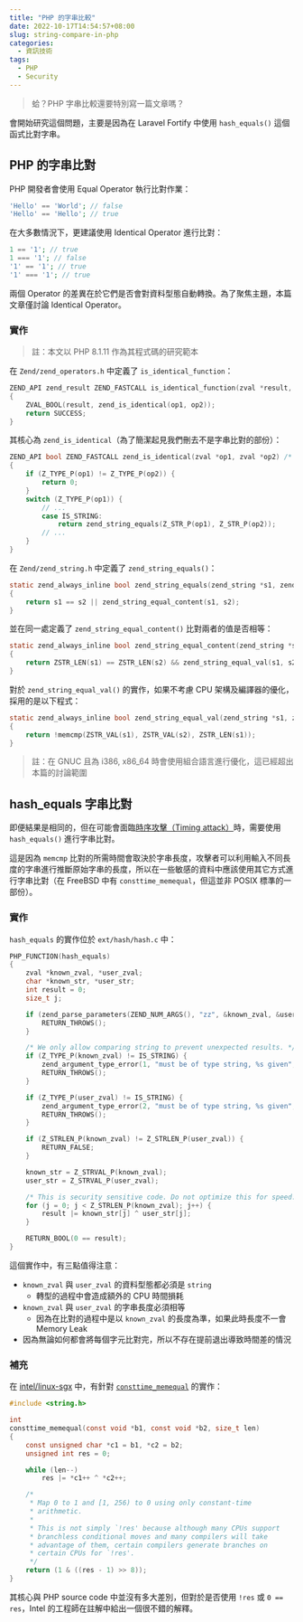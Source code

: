 ```yaml
---
title: "PHP 的字串比較"
date: 2022-10-17T14:54:57+08:00
slug: string-compare-in-php
categories:
  - 資訊技術
tags:
  - PHP
  - Security
---
```


> 蛤？PHP 字串比較還要特別寫一篇文章嗎？

會開始研究這個問題，主要是因為在 Laravel Fortify 中使用 `hash_equals()` 這個函式比對字串。

<!--truncate-->

## PHP 的字串比對

PHP 開發者會使用 Equal Operator 執行比對作業：

```php
'Hello' == 'World'; // false
'Hello' == 'Hello'; // true
```

在大多數情況下，更建議使用 Identical Operator 進行比對：

```php
1 == '1'; // true
1 === '1'; // false
'1' == '1'; // true
'1' === '1'; // true
```

兩個 Operator 的差異在於它們是否會對資料型態自動轉換。為了聚焦主題，本篇文章僅討論 Identical Operator。

### 實作

> 註：本文以 PHP 8.1.11 作為其程式碼的研究範本

在 `Zend/zend_operators.h` 中定義了 `is_identical_function`：

```c
ZEND_API zend_result ZEND_FASTCALL is_identical_function(zval *result, zval *op1, zval *op2) /* {{{ */
{
	ZVAL_BOOL(result, zend_is_identical(op1, op2));
	return SUCCESS;
}
```

其核心為 `zend_is_identical`（為了簡潔起見我們刪去不是字串比對的部份）：

```c
ZEND_API bool ZEND_FASTCALL zend_is_identical(zval *op1, zval *op2) /* {{{ */
{
	if (Z_TYPE_P(op1) != Z_TYPE_P(op2)) {
		return 0;
	}
	switch (Z_TYPE_P(op1)) {
        // ...
		case IS_STRING:
			return zend_string_equals(Z_STR_P(op1), Z_STR_P(op2));
        // ...
	}
}
```

在 `Zend/zend_string.h` 中定義了 `zend_string_equals()`：

```c
static zend_always_inline bool zend_string_equals(zend_string *s1, zend_string *s2)
{
	return s1 == s2 || zend_string_equal_content(s1, s2);
}
```

並在同一處定義了 `zend_string_equal_content()` 比對兩者的值是否相等：

```c
static zend_always_inline bool zend_string_equal_content(zend_string *s1, zend_string *s2)
{
	return ZSTR_LEN(s1) == ZSTR_LEN(s2) && zend_string_equal_val(s1, s2);
}
```

對於 `zend_string_equal_val()` 的實作，如果不考慮 CPU 架構及編譯器的優化，採用的是以下程式：

```c
static zend_always_inline bool zend_string_equal_val(zend_string *s1, zend_string *s2)
{
	return !memcmp(ZSTR_VAL(s1), ZSTR_VAL(s2), ZSTR_LEN(s1));
}
```

> 註：在 GNUC 且為 i386, x86_64 時會使用組合語言進行優化，這已經超出本篇的討論範圍

## hash_equals 字串比對

即便結果是相同的，但在可能會面臨[時序攻擊（Timing attack）](https://en.wikipedia.org/wiki/Timing_attack)時，需要使用 `hash_equals()` 進行字串比對。

這是因為 `memcmp` 比對的所需時間會取決於字串長度，攻擊者可以利用輸入不同長度的字串進行推斷原始字串的長度，所以在一些敏感的資料中應該使用其它方式進行字串比對（在 FreeBSD 中有 `consttime_memequal`，但這並非 POSIX 標準的一部份）。

### 實作

`hash_equals` 的實作位於 `ext/hash/hash.c` 中：

```c
PHP_FUNCTION(hash_equals)
{
	zval *known_zval, *user_zval;
	char *known_str, *user_str;
	int result = 0;
	size_t j;

	if (zend_parse_parameters(ZEND_NUM_ARGS(), "zz", &known_zval, &user_zval) == FAILURE) {
		RETURN_THROWS();
	}

	/* We only allow comparing string to prevent unexpected results. */
	if (Z_TYPE_P(known_zval) != IS_STRING) {
		zend_argument_type_error(1, "must be of type string, %s given", zend_zval_type_name(known_zval));
		RETURN_THROWS();
	}

	if (Z_TYPE_P(user_zval) != IS_STRING) {
		zend_argument_type_error(2, "must be of type string, %s given", zend_zval_type_name(user_zval));
		RETURN_THROWS();
	}

	if (Z_STRLEN_P(known_zval) != Z_STRLEN_P(user_zval)) {
		RETURN_FALSE;
	}

	known_str = Z_STRVAL_P(known_zval);
	user_str = Z_STRVAL_P(user_zval);

	/* This is security sensitive code. Do not optimize this for speed. */
	for (j = 0; j < Z_STRLEN_P(known_zval); j++) {
		result |= known_str[j] ^ user_str[j];
	}

	RETURN_BOOL(0 == result);
}
```

這個實作中，有三點值得注意：

- `known_zval` 與 `user_zval` 的資料型態都必須是 `string`
    - 轉型的過程中會造成額外的 CPU 時間損耗
- `known_zval` 與 `user_zval` 的字串長度必須相等
    - 因為在比對的過程中是以 `known_zval` 的長度為準，如果此時長度不一會 Memory Leak
- 因為無論如何都會將每個字元比對完，所以不存在提前退出導致時間差的情況

### 補充

在 [intel/linux-sgx](https://github.com/intel/linux-sgx) 中，有針對 [`consttime_memequal`](https://github.com/intel/linux-sgx/blob/master/sdk/tlibc/string/consttime_memequal.c) 的實作：

```c
#include <string.h>

int
consttime_memequal(const void *b1, const void *b2, size_t len)
{
	const unsigned char *c1 = b1, *c2 = b2;
	unsigned int res = 0;

	while (len--)
		res |= *c1++ ^ *c2++;

	/*
	 * Map 0 to 1 and [1, 256) to 0 using only constant-time
	 * arithmetic.
	 *
	 * This is not simply `!res' because although many CPUs support
	 * branchless conditional moves and many compilers will take
	 * advantage of them, certain compilers generate branches on
	 * certain CPUs for `!res'.
	 */
	return (1 & ((res - 1) >> 8));
}
```

其核心與 PHP source code 中並沒有多大差別，但對於是否使用 `!res` 或 `0 == res`，Intel 的工程師在註解中給出一個很不錯的解釋。